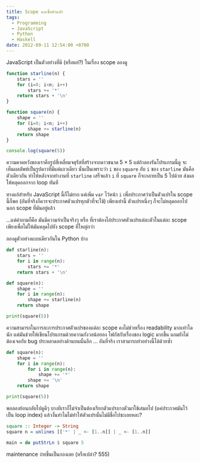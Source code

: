 ```yaml
---
title: Scope และชื่อตัวแปร
tags:
  - Programming
  - JavaScript
  - Python
  - Haskell
date: 2012-09-11 12:54:00 +0700
---
```


JavaScript เป็นตัวอย่างที่ดี (หรือแย่?) ในเรื่อง scope ลองดู

``` javascript
function starline(n) {
    stars = ''
    for (i=0; i<n; i++)
        stars += '*'
    return stars + '\n'
}

function square(n) {
    shape = ''
    for (i=0; i<n; i++)
        shape += starline(n)
    return shape
}

console.log(square(5))
```

ความคาดหวังของเราคือรูปสี่เหลี่ยมจตุรัสที่สร้างจากดาวขนาด $5\times5$ แต่ถ้าลองรันโปรแกรมนี้ดู จะเห็นผลลัพท์เป็นรูปดาวที่มีแค่แถวเดียว นั่นเป็นเพราะว่า `i` ของ `square` กับ `i` ของ `starline` มันคือตัวเดียวกัน ทำให้หลังจากทำงานที่ `starline` เสร็จแล้ว `i` ที่ `square` ก็จะกลายเป็น 5 ไปด้วย ส่งผลให้หลุดออกจาก loop ทันที

ทางแก้สำหรับ JavaScript นี้ก็ไม่ยาก แค่เพิ่ม `var` ไว้หน้า `i` เพื่อประกาศว่าเป็นตัวแปรใน scope นี้ก็พอ (อันที่จริงก็ควรจะประกาศตัวแปรทุกตัวที่จะใช้) เพียงเท่านี้ ตัวแปรหนึ่งๆ ก็จะไม่หลุดออกไปนอก scope ที่มันอยู่แล้ว

...แต่คำถามก็คือ มันมีความจำเป็นจริงๆ หรือ ที่เราต้องไล่ประกาศตัวแปรแต่ละตัวในแต่ละ scope เพียงเพื่อไม่ให้มันหลุดไปยัง scope ที่ใหญ่กว่า

ลองดูตัวอย่างแบบเดียวกันใน Python บ้าง

``` python
def starline(n):
    stars = ''
    for i in range(n):
        stars += '*'
    return stars + '\n'

def square(n):
    shape = ''
    for i in range(n):
        shape += starline(n)
    return shape

print(square(5))
```

ความสามารถในการละการประกาศตัวแปรของแต่ละ scope คงไม่ช่วยเรื่อง readability มากเท่าใดนัก แต่มันช่วยให้เขียนโปรแกรมด้วยความกังวลน้อยลง โฟกัสกับเรื่องของ logic มากขึ้น แถมยังไม่ต้องเจอกับ bug ประหลาดอย่างด้านบนนั้นอีก ... อันที่จริง เราสามารถทำอย่างนี้ได้ด้วยซ้ำ

``` python
def square(n):
    shape = ''
    for i in range(n):
        for i in range(n):
            shape += '*'
        shape += '\n'
    return shape

print(square(5))
```

พอลองย้อนกลับไปดูดีๆ บางทีเราก็ไม่จำเป็นต้องเรียกตัวแปรบางตัวมาใช้เสมอไป (แค่ประกาศมันไว้เป็น loop index) แล้วงั้นทำไมไม่ทำให้ตัวแปรนั้นไม่มีชื่อไปซะเลยหละ?

``` haskell
square :: Integer -> String
square n = unlines [['*' | _ <- [1..n]] | _ <- [1..n]]

main = do putStrLn $ square 5
```

maintenance ง่ายขึ้นเป็นกองเลย (หรือเปล่า? 555)
